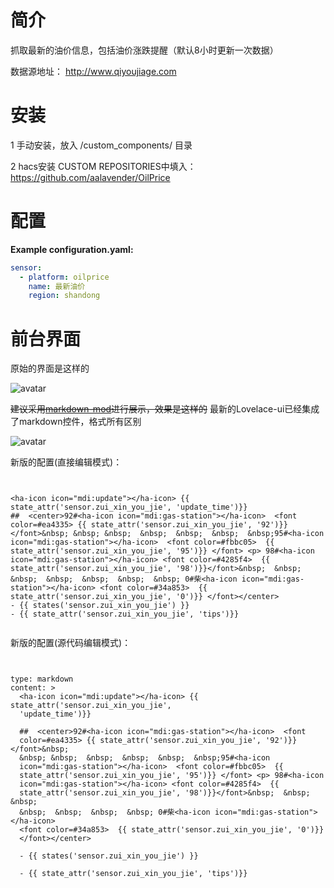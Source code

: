 # 简介
抓取最新的油价信息，包括油价涨跌提醒（默认8小时更新一次数据）

数据源地址： http://www.qiyoujiage.com

# 安装
1 手动安装，放入 <config directory>/custom_components/ 目录
  
2 hacs安装 CUSTOM REPOSITORIES中填入：https://github.com/aalavender/OilPrice

# 配置
**Example configuration.yaml:**
```yaml
sensor:
  - platform: oilprice
    name: 最新油价
    region: shandong
```


# 前台界面
原始的界面是这样的

![avatar](https://github.com/aalavender/OilPrice/blob/master/2.PNG)

~~建议采用[markdown-mod](https://github.com/thomasloven/lovelace-markdown-mod )进行展示，效果是这样的~~
最新的Lovelace-ui已经集成了markdown控件，格式所有区别

![avatar](https://github.com/aalavender/OilPrice/blob/master/1.PNG)

新版的配置(直接编辑模式)：
```


<ha-icon icon="mdi:update"></ha-icon> {{ state_attr('sensor.zui_xin_you_jie', 'update_time')}} 
##  <center>92#<ha-icon icon="mdi:gas-station"></ha-icon>  <font color=#ea4335> {{ state_attr('sensor.zui_xin_you_jie', '92')}} </font>&nbsp; &nbsp; &nbsp;  &nbsp;  &nbsp;  &nbsp;  &nbsp;95#<ha-icon icon="mdi:gas-station"></ha-icon>  <font color=#fbbc05>  {{ state_attr('sensor.zui_xin_you_jie', '95')}} </font> <p> 98#<ha-icon icon="mdi:gas-station"></ha-icon> <font color=#4285f4>  {{ state_attr('sensor.zui_xin_you_jie', '98')}}</font>&nbsp;  &nbsp;  &nbsp;  &nbsp;  &nbsp;  &nbsp;  &nbsp; 0#柴<ha-icon icon="mdi:gas-station"></ha-icon> <font color=#34a853>  {{ state_attr('sensor.zui_xin_you_jie', '0')}} </font></center> 
- {{ states('sensor.zui_xin_you_jie') }} 
- {{ state_attr('sensor.zui_xin_you_jie', 'tips')}}


```
新版的配置(源代码编辑模式)：
```


type: markdown
content: >
  <ha-icon icon="mdi:update"></ha-icon> {{ state_attr('sensor.zui_xin_you_jie',
  'update_time')}} 

  ##  <center>92#<ha-icon icon="mdi:gas-station"></ha-icon>  <font
  color=#ea4335> {{ state_attr('sensor.zui_xin_you_jie', '92')}} </font>&nbsp;
  &nbsp; &nbsp;  &nbsp;  &nbsp;  &nbsp;  &nbsp;95#<ha-icon
  icon="mdi:gas-station"></ha-icon>  <font color=#fbbc05>  {{
  state_attr('sensor.zui_xin_you_jie', '95')}} </font> <p> 98#<ha-icon
  icon="mdi:gas-station"></ha-icon> <font color=#4285f4>  {{
  state_attr('sensor.zui_xin_you_jie', '98')}}</font>&nbsp;  &nbsp;  &nbsp; 
  &nbsp;  &nbsp;  &nbsp;  &nbsp; 0#柴<ha-icon icon="mdi:gas-station"></ha-icon>
  <font color=#34a853>  {{ state_attr('sensor.zui_xin_you_jie', '0')}}
  </font></center> 

  - {{ states('sensor.zui_xin_you_jie') }} 

  - {{ state_attr('sensor.zui_xin_you_jie', 'tips')}}


```
